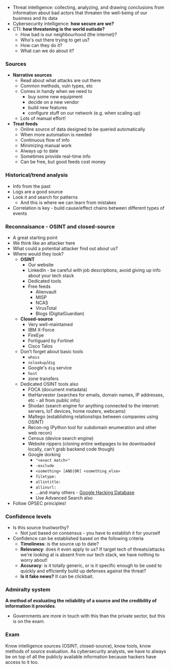 - Threat intelligence: collecting, analyzing, and drawing conclusions from information about bad actors that threaten the well-being of our business and its data
- Cybersecurity intelligence: **how secure are we?**
- CTI: **how threatening is the world outisde?**
	- How bad is our neighbourhood (the internet)?
	- Who's out there trying to get us?
	- How can they do it?
	- What can we do about it?

### Sources

- **Narrative sources**
	- Read about what attacks are out there
	- Common methods, vuln types, etc
	- Comes in handy when we need to 
		- buy some new equipment
		- decide on a new vendor
		- build new features
		- configure stuff on our network (e.g. when scaling up)
	- Lots of manual effort!
- **Treat feeds**
	- Online source of data designed to be queried automatically
	- When more automation is needed
	- Continuous flow of info
	- Minimizing manual work
	- Always up to date
	- Sometimes provide real-time info
	- Can be free, but good feeds cost money

### Historical/trend analysis

- Info from the past
- Logs are a good source
- Look it and search for patterns
	- And this is where we can learn from mistakes
- Correlation is key - build cause/effect chains between different types of events

### Reconnaisance - OSINT and closed-source

- A great starting point
- We think like an attacker here
- What could a potential attacker find out about us?
- Where would they look?
	- **OSINT**
		- Our website
		- LinkedIn - be careful with job descriptions, avoid giving up info about your tech stack
		- Dedicated tools
		- Free feeds
			- Alienvault
			- MISP
			- NCAS
			- VirusTotal
			- Blogs (DigitalGuardian)
	- **Closed-source**
		- Very well-maintained
		- IBM X-Force
		- FireEye
		- Fortiguard by Fortinet
		- Cisco Talos
	- Don't forget about basic tools
		- `whois`
		- `nslookup`/`dig`
		- Google's `dig` service
		- `host`
		- zone transfers
	- Dedicated OSINT tools also
		- FOCA (document metadata)
		- theHarvester (searches for emails, domain names, IP addresses, etc - all from public info)
		- Shodan (search engine for anything connected to the internet: servers, IoT devices, home routers, webcams)
		- Maltego (establishing relationships between companies using OSINT)
		- Recon-ng (Python tool for subdomain enumeration and other web recon)
		- Census (device search engine)
		- Website rippers (cloning entire webpages to be downloaded locally, can't grab backend code though)
		- Google dorking
			- `"<exact match>"`
			- `-exclude`
			- `<something> [AND|OR] <something_else>`
			- `filetype:`
			- `allintitle:`
			- `allinurl:`
			- ...and many others - [Google Hacking Database](https://www.exploit-db.com/google-hacking-database)
			- Use Advanced Search also
- Follow OPSEC principles!

### Confidence levels

- Is this source trustworthy? 
	- Not just based on consensus - you have to establish it for yourself
- Confidence can be established based on the following criteria
	- **Timeliness**: is the source up to date?
	- **Relevancy**: does it even apply to us? If target tech of threats/attacks we're looking at is absent from our tech stack, we have nothing to worry about!
	- **Accuracy**: is it totally generic, or is it specific enough to be used to quickly and efficiently build up defenses against the threat?
	- **Is it fake news?** It can be clickbait.

### Admiralty system

**A method of evaluating the reliability of a source and the credibility of information it provides**.

- Governments are more in touch with this than the private sector, but this is on the exam.

### Exam

Know intelligence sources (OSINT, closed-source), know tools, know methods of source evaluation. As cybersecurity analysts, we have to always be on top of all the publicly available information because hackers have access to it too.